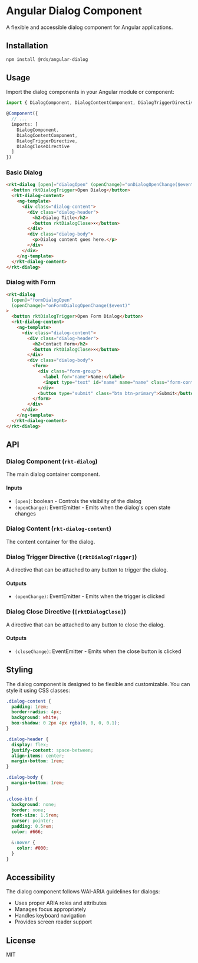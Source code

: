 # Angular Dialog Component

A flexible and accessible dialog component for Angular applications.

## Installation

```bash
npm install @rds/angular-dialog
```

## Usage

Import the dialog components in your Angular module or component:

```typescript
import { DialogComponent, DialogContentComponent, DialogTriggerDirective, DialogCloseDirective } from '@rds/angular-dialog';

@Component({
  // ...
  imports: [
    DialogComponent,
    DialogContentComponent,
    DialogTriggerDirective,
    DialogCloseDirective
  ]
})
```

### Basic Dialog

```html
<rkt-dialog [open]="dialogOpen" (openChange)="onDialogOpenChange($event)">
  <button rktDialogTrigger>Open Dialog</button>
  <rkt-dialog-content>
    <ng-template>
      <div class="dialog-content">
        <div class="dialog-header">
          <h2>Dialog Title</h2>
          <button rktDialogClose>×</button>
        </div>
        <div class="dialog-body">
          <p>Dialog content goes here.</p>
        </div>
      </div>
    </ng-template>
  </rkt-dialog-content>
</rkt-dialog>
```

### Dialog with Form

```html
<rkt-dialog
  [open]="formDialogOpen"
  (openChange)="onFormDialogOpenChange($event)"
>
  <button rktDialogTrigger>Open Form Dialog</button>
  <rkt-dialog-content>
    <ng-template>
      <div class="dialog-content">
        <div class="dialog-header">
          <h2>Contact Form</h2>
          <button rktDialogClose>×</button>
        </div>
        <div class="dialog-body">
          <form>
            <div class="form-group">
              <label for="name">Name:</label>
              <input type="text" id="name" name="name" class="form-control" />
            </div>
            <button type="submit" class="btn btn-primary">Submit</button>
          </form>
        </div>
      </div>
    </ng-template>
  </rkt-dialog-content>
</rkt-dialog>
```

## API

### Dialog Component (`rkt-dialog`)

The main dialog container component.

#### Inputs

- `[open]`: boolean - Controls the visibility of the dialog
- `(openChange)`: EventEmitter<boolean> - Emits when the dialog's open state changes

### Dialog Content (`rkt-dialog-content`)

The content container for the dialog.

### Dialog Trigger Directive (`[rktDialogTrigger]`)

A directive that can be attached to any button to trigger the dialog.

#### Outputs

- `(openChange)`: EventEmitter<boolean> - Emits when the trigger is clicked

### Dialog Close Directive (`[rktDialogClose]`)

A directive that can be attached to any button to close the dialog.

#### Outputs

- `(closeChange)`: EventEmitter<boolean> - Emits when the close button is clicked

## Styling

The dialog component is designed to be flexible and customizable. You can style it using CSS classes:

```scss
.dialog-content {
  padding: 1rem;
  border-radius: 4px;
  background: white;
  box-shadow: 0 2px 4px rgba(0, 0, 0, 0.1);
}

.dialog-header {
  display: flex;
  justify-content: space-between;
  align-items: center;
  margin-bottom: 1rem;
}

.dialog-body {
  margin-bottom: 1rem;
}

.close-btn {
  background: none;
  border: none;
  font-size: 1.5rem;
  cursor: pointer;
  padding: 0.5rem;
  color: #666;

  &:hover {
    color: #000;
  }
}
```

## Accessibility

The dialog component follows WAI-ARIA guidelines for dialogs:

- Uses proper ARIA roles and attributes
- Manages focus appropriately
- Handles keyboard navigation
- Provides screen reader support

## License

MIT
